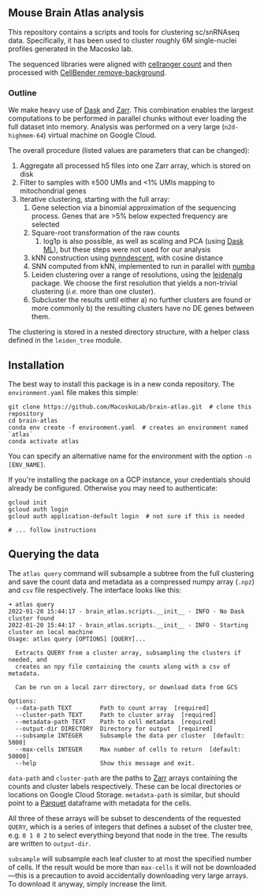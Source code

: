 ## Mouse Brain Atlas analysis

This repository contains a scripts and tools for clustering sc/snRNAseq data. Specifically, it has been used to cluster roughly 6M single-nuclei profiles generated in the Macosko lab.

The sequenced libraries were aligned with [cellranger count](https://support.10xgenomics.com/single-cell-gene-expression/software/pipelines/latest/using/count) and then processed with [CellBender remove-background](https://cellbender.readthedocs.io/en/latest/usage/index.html).

### Outline

We make heavy use of [Dask](https://dask.org/) and [Zarr](https://zarr.readthedocs.io/). This combination enables the largest computations to be performed in parallel chunks without ever loading the full dataset into memory. Analysis was performed on a very large (`n2d-highmem-64`) virtual machine on Google Cloud.

The overall procedure (listed values are parameters that can be changed):

 1. Aggregate all processed h5 files into one Zarr array, which is stored on disk
 2. Filter to samples with ≥500 UMIs and <1% UMIs mapping to mitochondrial genes
 3. Iterative clustering, starting with the full array:
    1. Gene selection via a binomial approximation of the sequencing process. Genes that are >5% below expected frequency are selected
    2. Square-root transformation of the raw counts
       1. log1p is also possible, as well as scaling and PCA (using [Dask ML](https://ml.dask.org/modules/generated/dask_ml.decomposition.IncrementalPCA.html)), but these steps were not used for our analysis
    3. kNN construction using [pynndescent](https://pynndescent.readthedocs.io/), with cosine distance
    4. SNN computed from kNN, implemented to run in parallel with [numba](https://numba.pydata.org/)
    5. Leiden clustering over a range of resolutions, using the [leidenalg](https://leidenalg.readthedocs.io/en/latest/intro.html) package. We choose the first resolution that yields a non-trivial clustering (*i.e.* more than one cluster).
    6. Subcluster the results until either a) no further clusters are found or more commonly b) the resulting clusters have no DE genes between them.

The clustering is stored in a nested directory structure, with a helper class defined in the `leiden_tree` module.

## Installation

The best way to install this package is in a new conda repository. The `environment.yaml` file makes this simple:

```shell
git clone https://github.com/MacoskoLab/brain-atlas.git  # clone this repository
cd brain-atlas
conda env create -f environment.yaml  # creates an environment named `atlas`
conda activate atlas
```

You can specify an alternative name for the environment with the option `-n [ENV_NAME]`.

If you're installing the package on a GCP instance, your credentials should already be configured. Otherwise you may need to authenticate:

```shell
gcloud init
gcloud auth login
gcloud auth application-default login  # not sure if this is needed

# ... follow instructions
```

## Querying the data

The `atlas query` command will subsample a subtree from the full clustering and save the count data and metadata as a compressed numpy array (`.npz`) and `csv` file respectively. The interface looks like this:

```
➜ atlas query
2022-01-20 15:44:17 - brain_atlas.scripts.__init__ - INFO - No Dask cluster found
2022-01-20 15:44:17 - brain_atlas.scripts.__init__ - INFO - Starting cluster on local machine
Usage: atlas query [OPTIONS] [QUERY]...

  Extracts QUERY from a cluster array, subsampling the clusters if needed, and
  creates an npy file containing the counts along with a csv of metadata.

  Can be run on a local zarr directory, or download data from GCS

Options:
  --data-path TEXT        Path to count array  [required]
  --cluster-path TEXT     Path to cluster array  [required]
  --metadata-path TEXT    Path to cell metadata  [required]
  --output-dir DIRECTORY  Directory for output  [required]
  --subsample INTEGER     Subsample the data per cluster  [default: 5000]
  --max-cells INTEGER     Max number of cells to return  [default: 50000]
  --help                  Show this message and exit.
```

`data-path` and `cluster-path` are the paths to [Zarr](https://zarr.readthedocs.io/) arrays containing the counts and cluster labels respectively. These can be local directories or locations on Google Cloud Storage. `metadata-path` is similar, but should point to a [Parquet](https://parquet.apache.org/) dataframe with metadata for the cells.

All three of these arrays will be subset to descendents of the requested `QUERY`, which is a series of integers that defines a subset of the cluster tree, e.g. `0 1 0 2` to select everything beyond that node in the tree. The results are written to `output-dir`.

`subsample` will subsample each leaf cluster to at most the specified number of cells. If the result would be more than `max-cells` it will not be downloaded&mdash;this is a precaution to avoid accidentally downloading very large arrays. To download it anyway, simply increase the limit.
